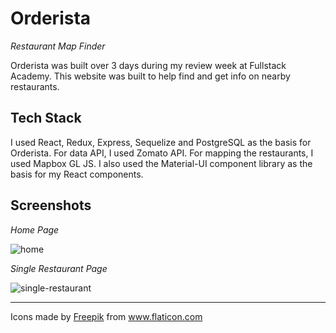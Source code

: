 # Orderista

_Restaurant Map Finder_

Orderista was built over 3 days during my review week at Fullstack Academy. This website was built to help find and get info on nearby restaurants.

## Tech Stack

I used React, Redux, Express, Sequelize and PostgreSQL as the basis for Orderista. For data API, I used Zomato API. For mapping the restaurants, I used Mapbox GL JS. I also used the Material-UI component library as the basis for my React components.

## Screenshots

_Home Page_

<img src="/public/screenshots/home.gif" alt='home'  />

_Single Restaurant Page_

<img src="/public/screenshots/single-restaurant.gif" alt='single-restaurant' />

---

Icons made by <a href="https://www.flaticon.com/authors/freepik" title="Freepik">Freepik</a> from <a href="https://www.flaticon.com/" title="Flaticon"> www.flaticon.com</a>
